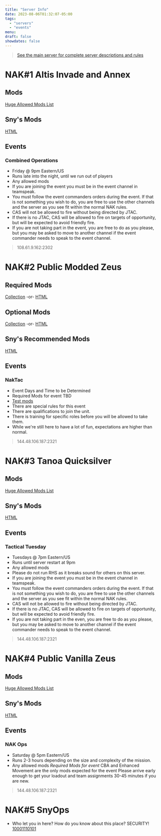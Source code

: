 ```yaml
---
title: "Server Info"
date: 2023-08-06T01:32:07-05:00
tags:
  - "servers"
  - "events"
menu:
draft: false
showdates: false
---
```

<!--more-->
> [See the main server for complete server descriptions and rules](https://www.naksquad.net/servers/ourservers/)
# NAK#1 Altis Invade and Annex

## Mods
[Huge Allowed Mods List](https://www.naksquad.net/mods/approved-mods/)
## Sny's Mods
[HTML](/PRESETS/Nak_Altis_Sny.html)

## Events

### Combined Operations
- Friday @ 9pm Eastern/US
- Runs late into the night, until we run out of players
- Any allowed mods
- If you are joining the event you must be in the event channel in teamspeak.
- You must follow the event commanders orders during the event. If that is not something you wish to do, you are free to use the other channels and the server as you see fit within the normal NAK rules.
- CAS will not be allowed to fire without being directed by JTAC.
- If there is no JTAC, CAS will be allowed to fire on targets of opportunity, but will be expected to avoid friendly fire.
- If you are not taking part in the event, you are free to do as you please, but you may be asked to move to another channel if the event commander needs to speak to the event channel.

> 108.61.9.162:2302

# NAK#2 Public Modded Zeus
## Required Mods
[Collection](https://steamcommunity.com/sharedfiles/filedetails/?id=3006511687) -or- [HTML](/PRESETS/Nak_Unsung_Req.html)
## Optional Mods
[Collection](https://steamcommunity.com/sharedfiles/filedetails/?id=3006516384) -or- [HTML](/PRESETS/Nak_Unsung_Opt.html)
## Sny's Recommended Mods
[HTML](/PRESETS/Nak_Unsung_Sny.html)
## Events

### NakTac
- Event Days and Time to be Determined
- Required Mods for event TBD
- [Test mods](/PRESETS/Nak_Tac_Req.html)
- There are special rules for this event
- There are qualifications to join the unit.
- There is training for specific roles before you will be allowed to take them.
- While we're still here to have a lot of fun, expectations are higher than normal.

> 144.48.106.187:2321

# NAK#3 Tanoa Quicksilver
## Mods

[Huge Allowed Mods List](https://www.naksquad.net/mods/approved-mods/)
## Sny's Mods
[HTML](/PRESETS/Nak_Tanoa_Sny.html)

## Events

### Tactical Tuesday
- Tuesdays @ 7pm Eastern/US
- Runs until server restart at 9pm
- Any allowed mods
- Please do not run RHS as it breaks sound for others on this server.
- If you are joining the event you must be in the event channel in teamspeak.
- You must follow the event commanders orders during the event. If that is not something you wish to do, you are free to use the other channels and the server as you see fit within the normal NAK rules.
- CAS will not be allowed to fire without being directed by JTAC.
- If there is no JTAC, CAS will be allowed to fire on targets of opportunity, but will be expected to avoid friendly fire.
- If you are not taking part in the even, you are free to do as you please, but you may be asked to move to another channel if the event commander needs to speak to the event channel.

> 144.48.106.187:2321

# NAK#4 Public Vanilla Zeus
## Mods
[Huge Allowed Mods List](https://www.naksquad.net/mods/approved-mods/)
## Sny's Mods
[HTML](/PRESETS/Nak_Vanilla_Sny.html)

## Events

### NAK Ops
- Saturday @ 5pm Eastern/US
- Runs 2-3 hours depending on the size and complexity of the mission.
- Any allowed mods
*Required Mods for event*
CBA and Enhanced Movement are the only mods expected for the event
Please arrive early enough to get your loadout and team assignments 30-45 minutes if you are new.

> 144.48.106.187:2321

# NAK#5 SnyOps
- Who let you in here? How do you know about this place? SECURITY!
[10001110101](/PRESETS/SnyOps_ArmaMen.html)
